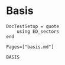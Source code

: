 # Basis

```@meta
DocTestSetup = quote
	using ED_sectors
end
```

```@index
Pages=["basis.md"]
```

```@docs
BASIS
```